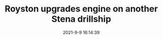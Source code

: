 ---
"title": "Royston upgrades engine on another Stena drillship"
"date": "2021-9-9 16:14:39"
"feed_name": "OFFSHOREMAG"
"feed_website": "https://www.offshore-mag.com/"
"feed_rss": "https://www.offshore-mag.com/__rss/website-scheduled-content.xml?input=%7B%22sectionAlias%22%3A%22home%22%7D"
"link": "https://www.offshore-mag.com/rigs-vessels/article/14210051/royston-upgrades-engine-on-another-stena-drillship"
"file": "_posts/-8d2c424bd95eb72fbf5130c13dfb67c20c34fcb6.md"
"accident": "0"
"drilling": "0"
---